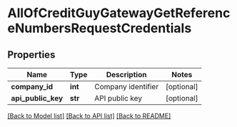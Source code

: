 # AllOfCreditGuyGatewayGetReferenceNumbersRequestCredentials

## Properties
Name | Type | Description | Notes
------------ | ------------- | ------------- | -------------
**company_id** | **int** | Company identifier | [optional] 
**api_public_key** | **str** | API public key | [optional] 

[[Back to Model list]](../README.md#documentation-for-models) [[Back to API list]](../README.md#documentation-for-api-endpoints) [[Back to README]](../README.md)

